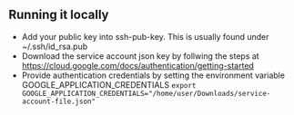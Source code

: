 ## Running it locally

- Add your public key into ssh-pub-key. This is usually found under ~/.ssh/id_rsa.pub
- Download the service account json key by follwing the steps at https://cloud.google.com/docs/authentication/getting-started
- Provide authentication credentials by setting the environment variable GOOGLE_APPLICATION_CREDENTIALS
`export GOOGLE_APPLICATION_CREDENTIALS="/home/user/Downloads/service-account-file.json"`